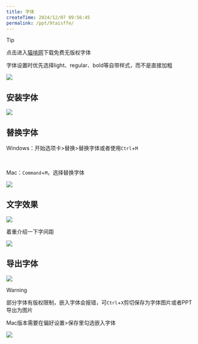 ```yaml
---
title: 字体
createTime: 2024/12/07 09:56:45
permalink: /ppt/9taisffe/
---
```

> [!tip]
>
> 点击进入[猫啃网](https://maoken.com)下载免费无版权字体
>
> 字体设置时优先选择light、regular、bold等自带样式，而不是直接加粗

![](https://file.iglooblog.top/pmzd/%E6%88%AA%E5%B1%8F2024-12-07%2009.58.21.webp)

## 安装字体

![](https://file.iglooblog.top/pmzd/%E6%88%AA%E5%B1%8F2024-12-07%2009.59.05.webp)

## 替换字体

<Icon name="devicon:windows8" size="1em" /> Windows：开始选项卡>替换>替换字体或者使用`Ctrl`+`M`

<br>

<Icon name="wpf:mac-os" size="1em" /> Mac：`Command`+`M`，选择替换字体

![](https://file.iglooblog.top/pmzd/%E6%88%AA%E5%B1%8F2024-12-07%2010.07.06.webp)

## 文字效果

![](https://file.iglooblog.top/pmzd/%E6%88%AA%E5%B1%8F2024-12-07%2010.09.32.webp)

着重介绍一下字间距

![](https://file.iglooblog.top/pmzd/%E6%88%AA%E5%B1%8F2024-12-07%2010.11.23.webp)

## 导出字体

 ![](https://file.iglooblog.top/pmzd/%E6%88%AA%E5%B1%8F2024-12-07%2010.12.44.webp)

> [!warning]
>
> 部分字体有版权限制，嵌入字体会报错，可`Ctrl`+`X`剪切保存为字体图片或者PPT导出为图片

Mac版本需要在偏好设置>保存里勾选嵌入字体

![](https://file.iglooblog.top/pmzd/%E6%88%AA%E5%B1%8F2024-12-07%2010.13.53.webp)



